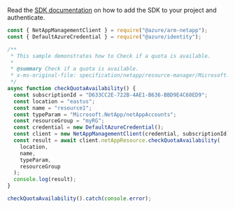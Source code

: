 Read the [SDK documentation](https://github.com/Azure/azure-sdk-for-js/blob/%40azure%2Farm-netapp_15.1.1/sdk/netapp/arm-netapp/README.md) on how to add the SDK to your project and authenticate.

```javascript
const { NetAppManagementClient } = require("@azure/arm-netapp");
const { DefaultAzureCredential } = require("@azure/identity");

/**
 * This sample demonstrates how to Check if a quota is available.
 *
 * @summary Check if a quota is available.
 * x-ms-original-file: specification/netapp/resource-manager/Microsoft.NetApp/stable/2021-10-01/examples/CheckQuotaAvailability.json
 */
async function checkQuotaAvailability() {
  const subscriptionId = "D633CC2E-722B-4AE1-B636-BBD9E4C60ED9";
  const location = "eastus";
  const name = "resource1";
  const typeParam = "Microsoft.NetApp/netAppAccounts";
  const resourceGroup = "myRG";
  const credential = new DefaultAzureCredential();
  const client = new NetAppManagementClient(credential, subscriptionId);
  const result = await client.netAppResource.checkQuotaAvailability(
    location,
    name,
    typeParam,
    resourceGroup
  );
  console.log(result);
}

checkQuotaAvailability().catch(console.error);
```
